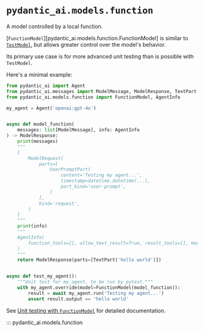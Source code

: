 # `pydantic_ai.models.function`

A model controlled by a local function.

[`FunctionModel`][pydantic_ai.models.function.FunctionModel] is similar to [`TestModel`](test.md),
but allows greater control over the model's behavior.

Its primary use case is for more advanced unit testing than is possible with `TestModel`.

Here's a minimal example:

```py {title="function_model_usage.py" call_name="test_my_agent" noqa="I001"}
from pydantic_ai import Agent
from pydantic_ai.messages import ModelMessage, ModelResponse, TextPart
from pydantic_ai.models.function import FunctionModel, AgentInfo

my_agent = Agent('openai:gpt-4o')


async def model_function(
    messages: list[ModelMessage], info: AgentInfo
) -> ModelResponse:
    print(messages)
    """
    [
        ModelRequest(
            parts=[
                UserPromptPart(
                    content='Testing my agent...',
                    timestamp=datetime.datetime(...),
                    part_kind='user-prompt',
                )
            ],
            kind='request',
        )
    ]
    """
    print(info)
    """
    AgentInfo(
        function_tools=[], allow_text_result=True, result_tools=[], model_settings=None
    )
    """
    return ModelResponse(parts=[TextPart('hello world')])


async def test_my_agent():
    """Unit test for my_agent, to be run by pytest."""
    with my_agent.override(model=FunctionModel(model_function)):
        result = await my_agent.run('Testing my agent...')
        assert result.output == 'hello world'
```

See [Unit testing with `FunctionModel`](../../testing-evals.md#unit-testing-with-functionmodel) for detailed documentation.

::: pydantic_ai.models.function
